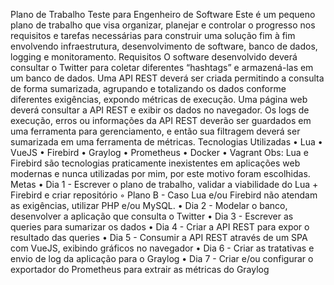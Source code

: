 ﻿Plano de Trabalho
Teste para Engenheiro de Software
Este é um pequeno plano de trabalho que visa organizar, planejar e controlar o progresso nos requisitos e tarefas necessárias para construir uma solução fim à fim envolvendo infraestrutura, desenvolvimento de software, banco de dados, logging e monitoramento.
Requisitos
O software desenvolvido deverá consultar o Twitter para coletar diferentes “hashtags” e armazená-las em um banco de dados.
Uma API REST deverá ser criada permitindo a consulta de forma sumarizada, agrupando e totalizando os dados conforme diferentes exigências, expondo métricas de execução.
Uma página web deverá consultar a API REST e exibir os dados no navegador.
Os logs de execução, erros ou informações da API REST deverão ser guardados em uma ferramenta para gerenciamento, e então sua filtragem deverá ser sumarizada em uma ferramenta de métricas.
Tecnologias Utilizadas
    • Lua 
    • VueJS 
    • Firebird 
    • Graylog 
    • Prometheus 
    • Docker 
    • Vagrant 
Obs: Lua e Firebird são tecnologias praticamente inexistentes em aplicações web modernas e nunca utilizadas por mim, por este motivo foram escolhidas.
Metas
    • Dia 1 - Escrever o plano de trabalho, validar a viabilidade do Lua + Firebird e criar repositório 
        ◦ Plano B - Caso Lua e/ou Firebird não atendam as exigências, utilizar PHP e/ou MySQL. 
    • Dia 2 - Modelar o banco, desenvolver a aplicação que consulta o Twitter 
    • Dia 3 - Escrever as queries para sumarizar os dados 
    • Dia 4 - Criar a API REST para expor o resultado das queries 
    • Dia 5 - Consumir a API REST através de um SPA com VueJS, exibindo gráficos no navegador 
    • Dia 6 - Criar as tratativas e envio de log da aplicação para o Graylog 
    • Dia 7 - Criar e/ou configurar o exportador do Prometheus para extrair as métricas do Graylog
